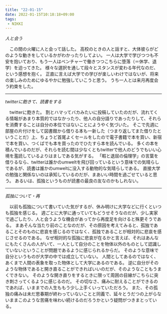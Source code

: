 ```yaml
---
title: "22-01-15"
date: 2022-01-15T10:18:18+09:00
tags:
 - NIKKI
---
```


*人と会う*

　この間の火曜に人と会って話した。
高校のときの人と話すと、大体彼らがどのような動きをしているかがわかったりしてよい。
一人は大学で学びつつも不安を抱いており、もう一人はベンチャーで働きつつこちらに堕落（＝休学、退学）を迫ってきた。
様々な選択を通して段々とスタンスが変わる年代なのだ、という感想を抱く。
正直に言えば大学での学びが楽しいわけではないが、将来の楽しみのためにゆるやかに勉強していこうと思う。
うち一人とは来月再度会う約束をした。

---

*twitterに飽きて、読書をする*

　twitterに飽きた。
割とハマってバカみたいに投稿していたのだが、流れてくる情報があまり本質的ではなかったり、他人の自分語りであったりして、それらを消費することは自分の本位ではないことにようやく気づいた。
そこで先週に部屋の片付けをして図書館から借りる本も一新した（つまり返してまた借りたということだ）上、ちょうど首尾よくセールをしたので電子書籍で本を買い、新宿で本を買い、つくばでも本を買ったのでひたすら本を読んでいる。
多くの本を積んでいるのだが、それらを読む間は少なくともtwitterで他人のどうでもいい心境を濫読しているよりはましである気がする。
「暇と退屈の倫理学」の言葉を借りるなら、twitterは誰かのumweltを飛び回っているという意味での気晴らしであるが、読書は誰かのumweltに没入する動物的な気晴らしである。
直接大学の勉強と関係ないのは承知しているのだが、まあいい時間を過ごせていると思う。
あるいは、孤独というものが読書の最良の友なのかもしれない。

---

*孤独について・再*

　以前も孤独について書いていた気がするが、休み明けに大学などに行くといつも孤独を感じる。
週ごとに大学に通っていてもどうせそうなのだが、少し実家で過ごしたり、人と会うような機会があってから再度足を向けると殊更そうである。
まあそんな当たり前のことなのだが、その原因を考えてみると、孤独であることそのものに悲哀を感じるのではなく、孤独であることが相対的に悲哀を感じさせるのである。
なぜ相対的な孤独に悲哀が在るかと言えば、それはあんなにもたくさんの人がいて、一人として自分のことを物体以外のものとして認識していないということが問題であるように感じられるからだ。
そのような意味で自分というものが大学の中では成立していない。
人間としてあるのではなく、あくまで人間の表象を取った物体として大学にあるのである。
逆に自分がそのような物体であると開き直ることができればいいのだが、そのようなこともうまくできない。
そのような開き直りをするときに限って周囲の目線がこちらに突き刺さってくるように感じるのだ。
その切なさ、痛みに耐えることができるのであれば、いままでの人生ももう少し上手くいっていただろう。
また、その孤独の痛みは未だ思春期が終わっていないことと同義で、延々とうだつの上がらないままこのような苦痛を味わい続けるのだろうかという疑問がつきまとっている。


